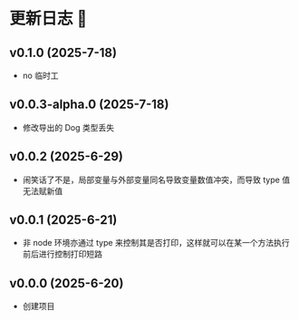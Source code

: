 # 更新日志 📔

## v0.1.0 (2025-7-18)

- no 临时工

## v0.0.3-alpha.0 (2025-7-18)

- 修改导出的 Dog 类型丢失

## v0.0.2 (2025-6-29)

- 闹笑话了不是，局部变量与外部变量同名导致变量数值冲突，而导致 type 值无法赋新值

## v0.0.1 (2025-6-21)

- 非 node 环境亦通过 type 来控制其是否打印，这样就可以在某一个方法执行前后进行控制打印短路

## v0.0.0 (2025-6-20)

- 创建项目

